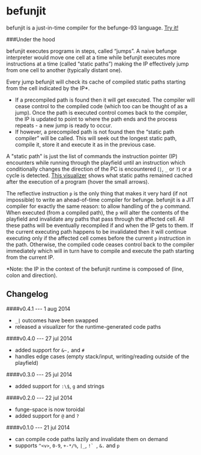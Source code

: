 befunjit
========

befunjit is a just-in-time compiler for the befunge-93 language. [Try it!](http://madflame991.github.io/befunjit/src/visualizer/visualizer.html)


###Under the hood

befunjit executes programs in steps, called “jumps”. A naive befunge interpreter would move one cell at a time while befunjit executes more instructions at a time (called “static paths”) making the IP effectively jump from one cell to another (typically distant one).

Every jump befunjit will check its cache of compiled static paths starting from the cell indicated by the IP*.

+ If a precompiled path is found then it will get executed. The compiler will cease control to the compiled code (which too can be thought of as a jump). Once the path is executed control comes back to the compiler, the IP is updated to point to where the path ends and the process repeats - a new jump is ready to occur.
+ If however, a precompiled path is not found then the “static path compiler” will be called. This will seek out the longest static path, compile it, store it and execute it as in the previous case.

A "static path" is just the list of commands the instruction pointer (IP) encounters while running through the playfield until an instruction which conditionally changes the direction of the PC is encountered (`|`, `_` or `?`) or a cycle is detected. [This visualizer](http://madflame991.github.io/befunjit/src/visualizer/visualizer.html) shows what static paths remained cached after the execution of a program (hover the small arrows).

The reflective instruction `p` is the only thing that makes it very hard (if not impossible) to write an ahead-of-time compiler for befunge. befunjit is a JIT compiler for exactly the same reason: to allow handling of the `p` command. When executed (from a compiled path), the `p` will alter the contents of the playfield and invalidate any paths that pass through the affected cell. All these paths will be eventually recompiled if and when the IP gets to them. If the current executing path happens to be invalidated then it will continue executing only if the affected cell comes before the current `p` instruction in the path. Otherwise, the compiled code ceases control back to the compiler immediately which will in turn have to compile and execute the path starting from the current IP.

*Note: the IP in the context of the befunjit runtime is composed of (line, colon and direction).


Changelog
---------

####v0.4.1 --- 1 aug 2014
 + `_|` outcomes have been swapped
 + released a visualizer for the runtime-generated code paths 

####v0.4.0 --- 27 jul 2014
 + added support for `&~,` and `#`
 + handles edge cases (empty stack/input, writing/reading outside of the playfield)

####v0.3.0 --- 25 jul 2014
 + added support for `:\$`, `g` and strings

####v0.2.0 --- 22 jul 2014
 + funge-space is now toroidal
 + added support for `@` and `?`

####v0.1.0 --- 21 jul 2014
 + can compile code paths lazily and invalidate them on demand
 + supports `^<v>`, `0-9`, `+-*/%`, `|_`, ``!` ``, `&.` and `p`